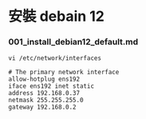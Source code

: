 # 安裝 debain 12 
### 001_install_debian12_default.md

```
vi /etc/network/interfaces

# The primary network interface
allow-hotplug ens192
iface ens192 inet static
address 192.168.0.37
netmask 255.255.255.0
gateway 192.168.0.2

```
